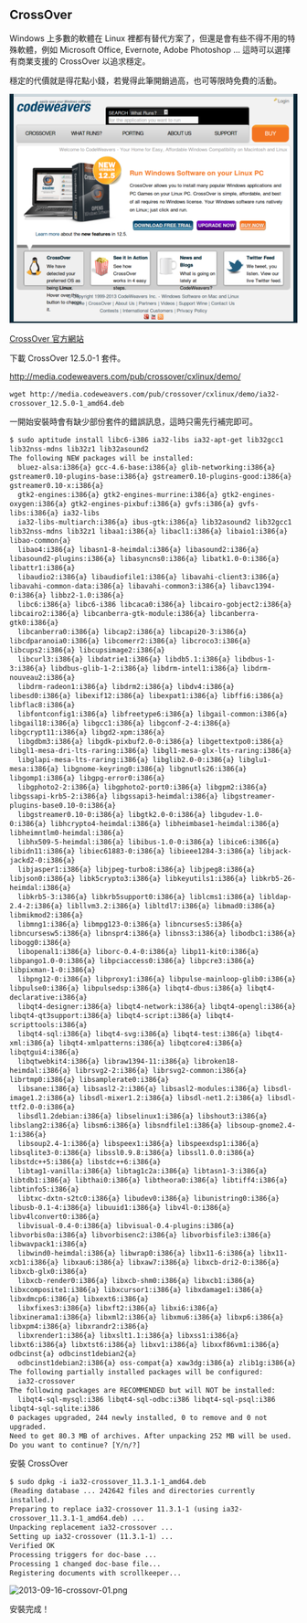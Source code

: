 
## CrossOver

Windows 上多數的軟體在 Linux 裡都有替代方案了，但還是會有些不得不用的特殊軟體，例如 Microsoft Office, Evernote, Adobe Photoshop ... 這時可以選擇有商業支援的 CrossOver 以追求穩定。

穩定的代價就是得花點小錢，若覺得此筆開銷過高，也可等限時免費的活動。

![2013-09-16-crossovr-00.png](imgs/2013-09-16-crossover-00.png "2013-09-16-crossover-00.png")

[CrossOver 官方網站](http://www.codeweavers.com/)

下載 CrossOver 12.5.0-1 套件。

http://media.codeweavers.com/pub/crossover/cxlinux/demo/

	wget http://media.codeweavers.com/pub/crossover/cxlinux/demo/ia32-crossover_12.5.0-1_amd64.deb
 
一開始安裝時會有缺少部份套件的錯誤訊息，這時只需先行補完即可。

	$ sudo aptitude install libc6-i386 ia32-libs ia32-apt-get lib32gcc1 lib32nss-mdns lib32z1 lib32asound2 
	The following NEW packages will be installed:
	  bluez-alsa:i386{a} gcc-4.6-base:i386{a} glib-networking:i386{a} gstreamer0.10-plugins-base:i386{a} gstreamer0.10-plugins-good:i386{a} gstreamer0.10-x:i386{a} 
	  gtk2-engines:i386{a} gtk2-engines-murrine:i386{a} gtk2-engines-oxygen:i386{a} gtk2-engines-pixbuf:i386{a} gvfs:i386{a} gvfs-libs:i386{a} ia32-libs 
	  ia32-libs-multiarch:i386{a} ibus-gtk:i386{a} lib32asound2 lib32gcc1 lib32nss-mdns lib32z1 libaa1:i386{a} libacl1:i386{a} libaio1:i386{a} libao-common{a} 
	  libao4:i386{a} libasn1-8-heimdal:i386{a} libasound2:i386{a} libasound2-plugins:i386{a} libasyncns0:i386{a} libatk1.0-0:i386{a} libattr1:i386{a} 
	  libaudio2:i386{a} libaudiofile1:i386{a} libavahi-client3:i386{a} libavahi-common-data:i386{a} libavahi-common3:i386{a} libavc1394-0:i386{a} libbz2-1.0:i386{a} 
	  libc6:i386{a} libc6-i386 libcaca0:i386{a} libcairo-gobject2:i386{a} libcairo2:i386{a} libcanberra-gtk-module:i386{a} libcanberra-gtk0:i386{a} 
	  libcanberra0:i386{a} libcap2:i386{a} libcapi20-3:i386{a} libcdparanoia0:i386{a} libcomerr2:i386{a} libcroco3:i386{a} libcups2:i386{a} libcupsimage2:i386{a} 
	  libcurl3:i386{a} libdatrie1:i386{a} libdb5.1:i386{a} libdbus-1-3:i386{a} libdbus-glib-1-2:i386{a} libdrm-intel1:i386{a} libdrm-nouveau2:i386{a} 
	  libdrm-radeon1:i386{a} libdrm2:i386{a} libdv4:i386{a} libesd0:i386{a} libexif12:i386{a} libexpat1:i386{a} libffi6:i386{a} libflac8:i386{a} 
	  libfontconfig1:i386{a} libfreetype6:i386{a} libgail-common:i386{a} libgail18:i386{a} libgcc1:i386{a} libgconf-2-4:i386{a} libgcrypt11:i386{a} libgd2-xpm:i386{a} 
	  libgdbm3:i386{a} libgdk-pixbuf2.0-0:i386{a} libgettextpo0:i386{a} libgl1-mesa-dri-lts-raring:i386{a} libgl1-mesa-glx-lts-raring:i386{a} 
	  libglapi-mesa-lts-raring:i386{a} libglib2.0-0:i386{a} libglu1-mesa:i386{a} libgnome-keyring0:i386{a} libgnutls26:i386{a} libgomp1:i386{a} libgpg-error0:i386{a} 
	  libgphoto2-2:i386{a} libgphoto2-port0:i386{a} libgpm2:i386{a} libgssapi-krb5-2:i386{a} libgssapi3-heimdal:i386{a} libgstreamer-plugins-base0.10-0:i386{a} 
	  libgstreamer0.10-0:i386{a} libgtk2.0-0:i386{a} libgudev-1.0-0:i386{a} libhcrypto4-heimdal:i386{a} libheimbase1-heimdal:i386{a} libheimntlm0-heimdal:i386{a} 
	  libhx509-5-heimdal:i386{a} libibus-1.0-0:i386{a} libice6:i386{a} libidn11:i386{a} libiec61883-0:i386{a} libieee1284-3:i386{a} libjack-jackd2-0:i386{a} 
	  libjasper1:i386{a} libjpeg-turbo8:i386{a} libjpeg8:i386{a} libjson0:i386{a} libk5crypto3:i386{a} libkeyutils1:i386{a} libkrb5-26-heimdal:i386{a} 
	  libkrb5-3:i386{a} libkrb5support0:i386{a} liblcms1:i386{a} libldap-2.4-2:i386{a} libllvm3.2:i386{a} libltdl7:i386{a} libmad0:i386{a} libmikmod2:i386{a} 
	  libmng1:i386{a} libmpg123-0:i386{a} libncurses5:i386{a} libncursesw5:i386{a} libnspr4:i386{a} libnss3:i386{a} libodbc1:i386{a} libogg0:i386{a} 
	  libopenal1:i386{a} liborc-0.4-0:i386{a} libp11-kit0:i386{a} libpango1.0-0:i386{a} libpciaccess0:i386{a} libpcre3:i386{a} libpixman-1-0:i386{a} 
	  libpng12-0:i386{a} libproxy1:i386{a} libpulse-mainloop-glib0:i386{a} libpulse0:i386{a} libpulsedsp:i386{a} libqt4-dbus:i386{a} libqt4-declarative:i386{a} 
	  libqt4-designer:i386{a} libqt4-network:i386{a} libqt4-opengl:i386{a} libqt4-qt3support:i386{a} libqt4-script:i386{a} libqt4-scripttools:i386{a} 
	  libqt4-sql:i386{a} libqt4-svg:i386{a} libqt4-test:i386{a} libqt4-xml:i386{a} libqt4-xmlpatterns:i386{a} libqtcore4:i386{a} libqtgui4:i386{a} 
	  libqtwebkit4:i386{a} libraw1394-11:i386{a} libroken18-heimdal:i386{a} librsvg2-2:i386{a} librsvg2-common:i386{a} librtmp0:i386{a} libsamplerate0:i386{a} 
	  libsane:i386{a} libsasl2-2:i386{a} libsasl2-modules:i386{a} libsdl-image1.2:i386{a} libsdl-mixer1.2:i386{a} libsdl-net1.2:i386{a} libsdl-ttf2.0-0:i386{a} 
	  libsdl1.2debian:i386{a} libselinux1:i386{a} libshout3:i386{a} libslang2:i386{a} libsm6:i386{a} libsndfile1:i386{a} libsoup-gnome2.4-1:i386{a} 
	  libsoup2.4-1:i386{a} libspeex1:i386{a} libspeexdsp1:i386{a} libsqlite3-0:i386{a} libssl0.9.8:i386{a} libssl1.0.0:i386{a} libstdc++5:i386{a} libstdc++6:i386{a} 
	  libtag1-vanilla:i386{a} libtag1c2a:i386{a} libtasn1-3:i386{a} libtdb1:i386{a} libthai0:i386{a} libtheora0:i386{a} libtiff4:i386{a} libtinfo5:i386{a} 
	  libtxc-dxtn-s2tc0:i386{a} libudev0:i386{a} libunistring0:i386{a} libusb-0.1-4:i386{a} libuuid1:i386{a} libv4l-0:i386{a} libv4lconvert0:i386{a} 
	  libvisual-0.4-0:i386{a} libvisual-0.4-plugins:i386{a} libvorbis0a:i386{a} libvorbisenc2:i386{a} libvorbisfile3:i386{a} libwavpack1:i386{a} 
	  libwind0-heimdal:i386{a} libwrap0:i386{a} libx11-6:i386{a} libx11-xcb1:i386{a} libxau6:i386{a} libxaw7:i386{a} libxcb-dri2-0:i386{a} libxcb-glx0:i386{a} 
	  libxcb-render0:i386{a} libxcb-shm0:i386{a} libxcb1:i386{a} libxcomposite1:i386{a} libxcursor1:i386{a} libxdamage1:i386{a} libxdmcp6:i386{a} libxext6:i386{a} 
	  libxfixes3:i386{a} libxft2:i386{a} libxi6:i386{a} libxinerama1:i386{a} libxml2:i386{a} libxmu6:i386{a} libxp6:i386{a} libxpm4:i386{a} libxrandr2:i386{a} 
	  libxrender1:i386{a} libxslt1.1:i386{a} libxss1:i386{a} libxt6:i386{a} libxtst6:i386{a} libxv1:i386{a} libxxf86vm1:i386{a} odbcinst{a} odbcinst1debian2{a} 
	  odbcinst1debian2:i386{a} oss-compat{a} xaw3dg:i386{a} zlib1g:i386{a} 
	The following partially installed packages will be configured:
	  ia32-crossover 
	The following packages are RECOMMENDED but will NOT be installed:
	  libqt4-sql-mysql:i386 libqt4-sql-odbc:i386 libqt4-sql-psql:i386 libqt4-sql-sqlite:i386 
	0 packages upgraded, 244 newly installed, 0 to remove and 0 not upgraded.
	Need to get 80.3 MB of archives. After unpacking 252 MB will be used.
	Do you want to continue? [Y/n/?]

安裝 CrossOver

	$ sudo dpkg -i ia32-crossover_11.3.1-1_amd64.deb 
	(Reading database ... 242642 files and directories currently installed.)
	Preparing to replace ia32-crossover 11.3.1-1 (using ia32-crossover_11.3.1-1_amd64.deb) ...
	Unpacking replacement ia32-crossover ...
	Setting up ia32-crossover (11.3.1-1) ...
	Verified OK
	Processing triggers for doc-base ...
	Processing 1 changed doc-base file...
	Registering documents with scrollkeeper...

![2013-09-16-crossovr-01.png](imgs/2013-09-16-crossovr-01.png "2013-09-16-crossovr-01.png")

安裝完成！

